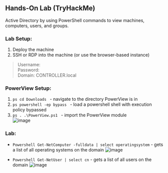 ## Hands-On Lab (TryHackMe)
Active Directory by using PowerShell commands to view machines, computers, users, and groups.

### Lab Setup:
1. Deploy the machine
2. SSH or RDP into the machine (or use the browser-based instance)
> Username:  
Password:  
Domain: CONTROLLER.local

### PowerView Setup:
1. ```ps cd Downloads ``` - navigate to the directory PowerView is in
2. ```ps powershell -ep bypass ``` - load a powershell shell with execution policy bypassed
3. ```ps . .\PowerView.ps1 ``` - import the PowerView module <br/>
![image](https://user-images.githubusercontent.com/35620941/149575780-70ca473b-442a-47f1-858c-4cbd82e6ee4e.png)

### Lab:
- ```Powershell Get-NetComputer -fulldata | select operatingsystem``` - gets a list of all operating systems on the domain
![image](https://user-images.githubusercontent.com/35620941/149576088-bb27894e-6ec1-4ea1-896a-8f348b24c345.png)

- ```Powershell Get-NetUser | select cn``` - gets a list of all users on the domain
![image](https://user-images.githubusercontent.com/35620941/149576135-9ad0eb5c-1268-46d3-b6a2-fcd4b4874583.png)
